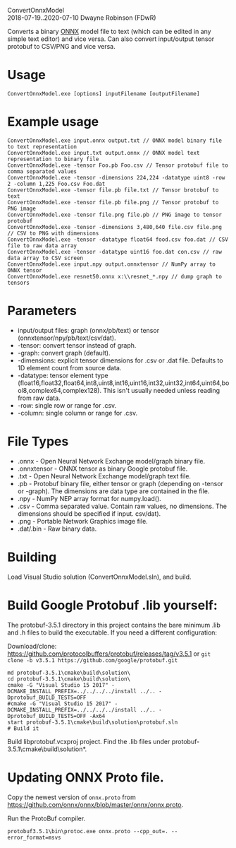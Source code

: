 ConvertOnnxModel  
2018-07-19..2020-07-10
Dwayne Robinson (FDwR)  

Converts a binary [ONNX](https://github.com/onnx/onnx) model file to text (which can be edited in any simple text editor) and vice versa.
Can also convert input/output tensor protobuf to CSV/PNG and vice versa.

# Usage
    ConvertOnnxModel.exe [options] inputFilename [outputFilename]

# Example usage
    ConvertOnnxModel.exe input.onnx output.txt // ONNX model binary file to text representation
    ConvertOnnxModel.exe input.txt output.onnx // ONNX model text representation to binary file
    ConvertOnnxModel.exe -tensor Foo.pb Foo.csv // Tensor protobuf file to comma separated values
    ConvertOnnxModel.exe -tensor -dimensions 224,224 -datatype uint8 -row 2 -column 1,225 Foo.csv Foo.dat
    ConvertOnnxModel.exe -tensor file.pb file.txt // Tensor brotobuf to text
    ConvertOnnxModel.exe -tensor file.pb file.png // Tensor protobuf to PNG image
    ConvertOnnxModel.exe -tensor file.png file.pb // PNG image to tensor protobuf
    ConvertOnnxModel.exe -tensor -dimensions 3,480,640 file.csv file.png // CSV to PNG with dimensions
    ConvertOnnxModel.exe -tensor -datatype float64 food.csv foo.dat // CSV file to raw data array
    ConvertOnnxModel.exe -tensor -datatype uint16 foo.dat con.csv // raw data array to CSV screen
    ConvertOnnxModel.exe input.npy output.onnxtensor // NumPy array to ONNX tensor
    ConvertOnnxModel.exe resnet50.onnx x:\\resnet_*.npy // dump graph to tensors

# Parameters
* input/output files: graph (onnx/pb/text) or tensor (onnxtensor/npy/pb/text/csv/dat).
* -tensor: convert tensor instead of graph.
* -graph: convert graph (default).
* -dimensions: explicit tensor dimensions for .csv or .dat file. Defaults to 1D element count from source data.
* -datatype: tensor element type (float16,float32,float64,int8,uint8,int16,uint16,int32,uint32,int64,uint64,bool8,complex64,complex128). This isn't usually needed unless reading from raw data.
* -row: single row or range for .csv.
* -column: single column or range for .csv.

# File Types
* .onnx - Open Neural Network Exchange model/graph binary file.
* .onnxtensor - ONNX tensor as binary Google protobuf file.
* .txt - Open Neural Network Exchange model/graph text file.
* .pb - Protobuf binary file, either tensor or graph (depending on -tensor or -graph). The dimensions are data type are contained in the file.
* .npy - NumPy NEP array format for numpy.load().
* .csv - Comma separated value. Contain raw values, no dimensions. The dimensions should be specified if input.
csv/dat).
* .png - Portable Network Graphics image file.
* .dat/.bin - Raw binary data.

# Building
Load Visual Studio solution (ConvertOnnxModel.sln), and build.

# Build Google Protobuf .lib yourself:
The protobuf-3.5.1 directory in this project contains the bare minimum .lib and .h files to build
the executable. If you need a different configuration:

Download/clone:
https://github.com/protocolbuffers/protobuf/releases/tag/v3.5.1
or `git clone -b v3.5.1 https://github.com/google/protobuf.git`

    md protobuf-3.5.1\cmake\build\solution\
    cd protobuf-3.5.1\cmake\build\solution\
    cmake -G "Visual Studio 15 2017" -DCMAKE_INSTALL_PREFIX=../../../../install ../.. -Dprotobuf_BUILD_TESTS=OFF
    #cmake -G "Visual Studio 15 2017" -DCMAKE_INSTALL_PREFIX=../../../../install ../.. -Dprotobuf_BUILD_TESTS=OFF -Ax64
    start protobuf-3.5.1\cmake\build\solution\protobuf.sln
    # Build it

Build libprotobuf.vcxproj project. Find the .lib files under protobuf-3.5.1\cmake\build\solution\*.

# Updating ONNX Proto file.

Copy the newest version of `onnx.proto` from https://github.com/onnx/onnx/blob/master/onnx/onnx.proto.

Run the ProtoBuf compiler.

    protobuf3.5.1\bin\protoc.exe onnx.proto --cpp_out=. --error_format=msvs
